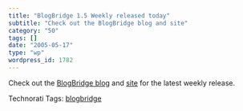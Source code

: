 ```yaml
---
title: "BlogBridge 1.5 Weekly released today"
subtitle: "Check out the BlogBridge blog and site"
category: "50"
tags: []
date: "2005-05-17"
type: "wp"
wordpress_id: 1782
---
```

Check out the [BlogBridge blog](http://www.blogbridge.com/weblog/archives/000671.html) and [site](http://www.blogbridge.com/index.html) for the latest weekly release.

Technorati Tags: [blogbridge](http://technorati.com/tag/blogbridge)